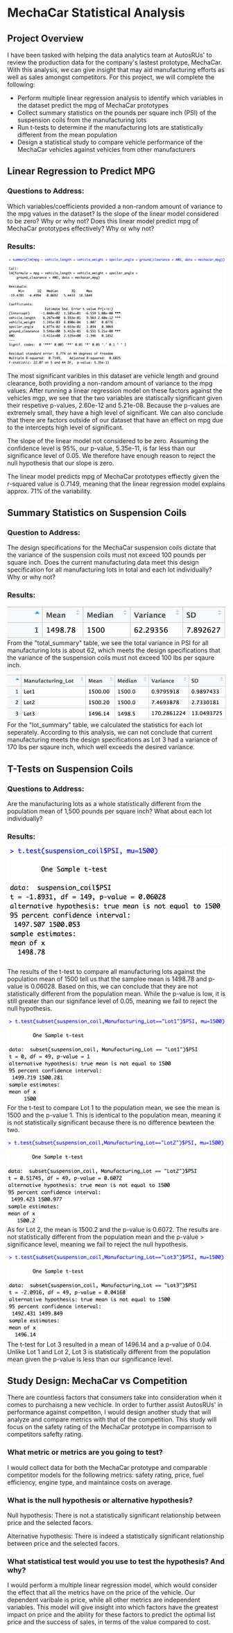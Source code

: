 # MechaCar Statistical Analysis
## Project Overview 
I have been tasked with helping the data analytics team at AutosRUs' to review the production data for the company's lastest prototype, MechaCar. With this analysis, we can give insight that may aid manufacturing efforts as well as sales amongst competitors. For this project, we will complete the following: 

- Perform multiple linear regression analysis to identify which variables in the dataset predict the mpg of MechaCar prototypes
- Collect summary statistics on the pounds per square inch (PSI) of the suspension coils from the manufacturing lots
- Run t-tests to determine if the manufacturing lots are statistically different from the mean population
- Design a statistical study to compare vehicle performance of the MechaCar vehicles against vehicles from other manufacturers

## Linear Regression to Predict MPG
### Questions to Address: 
Which variables/coefficients provided a non-random amount of variance to the mpg values in the dataset? Is the slope of the linear model considered to be zero? Why or why not? Does this linear model predict mpg of MechaCar prototypes effectively? Why or why not?
### Results: 
![](resources/deliverable1.png)

The most significant varibles in this dataset are vehicle length and ground clearance, both providing a non-random amount of variance to the mpg values. After running a linear regression model on these factors against the vehicles mgp, we see that the two variables are statiscally significant given their respetive p-values, 2.60e-12 and 5.21e-08. Because the p-values are extremely small, they have a high level of significant. We can also conclude that there are factors outside of our dataset that have an effect on mpg due to the intercepts high level of significant. 

The slope of the linear model not considered to be zero. Assuming the confidence level is 95%, our p-value, 5.35e-11, is far less than our significance level of 0.05. We therefore have enough reason to reject the null hypothesis that our slope is zero. 

The linear model predicts mpg of MechaCar prototypes effiectly given the r-squared value is 0.7149, meaning that the linear regression model explains approx. 71% of the variability. 

## Summary Statistics on Suspension Coils
### Question to Address: 
The design specifications for the MechaCar suspension coils dictate that the variance of the suspension coils must not exceed 100 pounds per square inch. Does the current manufacturing data meet this design specification for all manufacturing lots in total and each lot individually? Why or why not?
### Results:
![](resources/total.png)
From the "total_summary" table, we see the total variance in PSI for all manufacturing lots is about 62, which meets the design specifications that the variance of the suspension coils must not exceed 100 lbs per sqaure inch. 

![](resources/lot.png)
For the "lot_summary" table, we calculated the statistics for each lot seperately. According to this analysis, we can not conclude that current manufacturing meets the design specifications as Lot 3 had a variance of 170 lbs per sqaure inch, which well exceeds the desired variance. 
##  T-Tests on Suspension Coils
### Questions to Address:
Are the manufacturing lots as a whole statistically different from the population mean of 1,500 pounds per square inch? What about each lot individually?
### Results:
![](resources/allLots.png)

The results of the t-test to compare all manufacturing lots against the population mean of 1500 tell us that the samplee mean is 1498.78 and p-value is 0.06028. Based on this, we can conclude that they are not statistically different from the population mean. While the p-value is low, it is still greater than our signifance level of 0.05, meaning we fail to reject the null hypothesis.

![](resources/lot1.png)
For the t-test to compare Lot 1 to the population mean, we see the mean is 1500 and the p-value 1. This is identical to the population mean, meaning it is not statistically significant because there is no difference bewteen the two. 

![](resources/lot2.png)
As for Lot 2, the mean is 1500.2 and the p-value is 0.6072. The results are not statistically different from the population mean and the p-value > significance level, meaning we fail to reject the null hypothesis. 

![](resources/lot3.png)
The t-test for Lot 3 resulted in a mean of 1496.14 and a p-value of 0.04. Unlike Lot 1 and Lot 2, Lot 3 is statistically different from the population mean given the p-value is less than our significance level.


## Study Design: MechaCar vs Competition
There are countless factors that consumers take into consideration when it comes to purchaisng a new vechicle. In order to further assist AutosRUs' in performance against competiton, I would design another study that will analyze and compare metrics with that of the competition. This study will focus on the safety rating of the MechaCar prototype in comparrison to competitors safefty rating. 
  
### What metric or metrics are you going to test?
I would collect data for both the MechaCar prototype and comparable competitor models for the following metrics: safety rating, price, fuel efficiency, engine type, and maintaince costs on average.
### What is the null hypothesis or alternative hypothesis?
Null hypothesis: There is not a statistically significant relationship between price and the selected facors.  

Alternative hypothesis: There is indeed a statistically significant relationship between price and the selected facors.

### What statistical test would you use to test the hypothesis? And why?
I would perform a multiple linear regression model, which would consider the effect that all the metrics have on the price of the vehicle. Our dependent varibale is price, while all other metrics are independent variables. This model will give insight into which factors have the greatest impact on price and the ability for these factors to predict the optimal list price and the success of sales, in terms of the value compared to cost. 
















 
